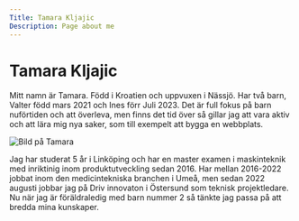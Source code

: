 ```yaml
---
Title: Tamara Kljajic
Description: Page about me
---
```



Tamara Kljajic
==========================

<!--The source for this page is in `content/index.md`.-->

Mitt namn är Tamara. Född i Kroatien och uppvuxen i Nässjö. Har två barn, Valter född mars 2021 och Ines förr Juli 2023. Det är full fokus på barn nuförtiden och att överleva, men finns det tid över så gillar jag att vara aktiv och att lära mig nya saker, som till exempelt att bygga en webbplats. 

<div class="portfolio">
<picture>
 <source media="(min-width: 668px)" srcset="%base_url%/image/tamara.jpg?w=1200&q=70&aro">
    <img src="%base_url%/image/tamara.jpg?w=600&q=70&aro" alt="Bild på Tamara">
</picture>

</div>

Jag har studerat 5 år i Linköping och har en master examen i maskinteknik med inriktinig inom produktutveckling sedan 2016. Har mellan 2016-2022 jobbat inom den medicintekniska branchen i Umeå, men sedan 2022 augusti jobbar jag på Driv innovaton i Östersund som teknisk projektledare. Nu när jag är föräldraledig med barn nummer 2 så tänkte jag passa på att bredda mina kunskaper.



